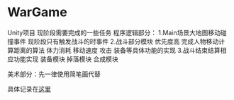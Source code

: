 # WarGame
Unity项目 
现阶段需要完成的一些任务
程序逻辑部分：
1.Main场景大地图移动碰撞事件 现阶段只有触发战斗的时事件
2.战斗部分模块 优先度高 完成人物移动计算距离的算法 体力消耗 移动速度 攻击 装备等具体功能的实现
3.战斗结束结算相应功能实现 装备模块 掉落模块 合成模块

美术部分：先一律使用简笔画代替

具体记录在[这里](https://github.com/Neptune0o0/WarGame/blob/master/Test.txt)
